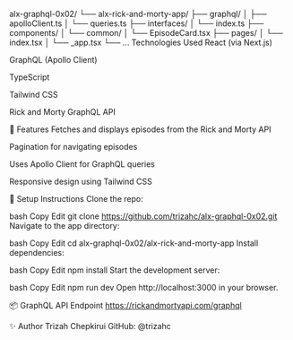 alx-graphql-0x02/
└── alx-rick-and-morty-app/
    ├── graphql/
    │   ├── apolloClient.ts
    │   └── queries.ts
    ├── interfaces/
    │   └── index.ts
    ├── components/
    │   └── common/
    │       └── EpisodeCard.tsx
    ├── pages/
    │   └── index.tsx
    │   └── _app.tsx
    └── ...
Technologies Used
React (via Next.js)

GraphQL (Apollo Client)

TypeScript

Tailwind CSS

Rick and Morty GraphQL API

🧠 Features
Fetches and displays episodes from the Rick and Morty API

Pagination for navigating episodes

Uses Apollo Client for GraphQL queries

Responsive design using Tailwind CSS

🔌 Setup Instructions
Clone the repo:

bash
Copy
Edit
git clone https://github.com/trizahc/alx-graphql-0x02.git
Navigate to the app directory:

bash
Copy
Edit
cd alx-graphql-0x02/alx-rick-and-morty-app
Install dependencies:

bash
Copy
Edit
npm install
Start the development server:

bash
Copy
Edit
npm run dev
Open http://localhost:3000 in your browser.

📦 GraphQL API Endpoint
https://rickandmortyapi.com/graphql

✨ Author
Trizah Chepkirui
GitHub: @trizahc

